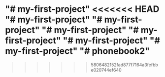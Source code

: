 "# my-first-project" 
<<<<<<< HEAD
"# my-first-project" 
"# my-first-project" 
"# my-first-project" 
"# my-first-project" 
"# my-first-project" 
"# my-first-project" 
"# phonebook2" 
=======
>>>>>>> 5806482152fad877f7164a3fefbbe020744ef640
